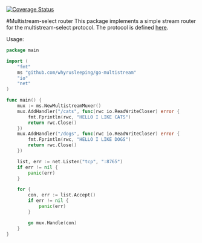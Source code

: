 [![Coverage Status](https://coveralls.io/repos/github/multiformats/go-multistream/badge.svg?branch=master)](https://coveralls.io/github/multiformats/go-multistream?branch=master)

#Multistream-select router
This package implements a simple stream router for the multistream-select protocol.
The protocol is defined [here](https://github.com/jbenet/multistream).


Usage:

```go
package main

import (
	"fmt"
	ms "github.com/whyrusleeping/go-multistream"
	"io"
	"net"
)

func main() {
	mux := ms.NewMultistreamMuxer()
	mux.AddHandler("/cats", func(rwc io.ReadWriteCloser) error {
		fmt.Fprintln(rwc, "HELLO I LIKE CATS")
		return rwc.Close()
	})
	mux.AddHandler("/dogs", func(rwc io.ReadWriteCloser) error {
		fmt.Fprintln(rwc, "HELLO I LIKE DOGS")
		return rwc.Close()
	})

	list, err := net.Listen("tcp", ":8765")
	if err != nil {
		panic(err)
	}

	for {
		con, err := list.Accept()
		if err != nil {
			panic(err)
		}

		go mux.Handle(con)
	}
}
```

